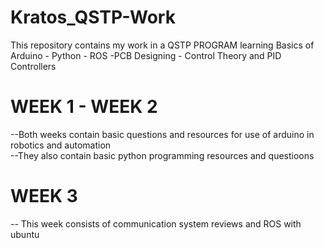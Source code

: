 # Kratos_QSTP-Work
This repository contains my work in  a QSTP PROGRAM  learning  Basics of  Arduino - Python - ROS  -PCB Designing  - Control Theory and  PID Controllers

# WEEK 1 - WEEK 2
--Both weeks contain basic  questions and resources for use of arduino in robotics and automation  
--They also contain basic python programming resources and questioons

# WEEK 3 
-- This week consists of communication system reviews and ROS with ubuntu 


